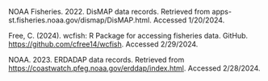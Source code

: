 NOAA Fisheries. 2022. DisMAP data records. Retrieved from apps-st.fisheries.noaa.gov/dismap/DisMAP.html. Accessed 1/20/2024.

Free, C. (2024). wcfish: R Package for accessing fisheries data. GitHub. https://github.com/cfree14/wcfish. Accessed 2/29/2024.

NOAA. 2023. ERDADAP data records. Retrieved from https://coastwatch.pfeg.noaa.gov/erddap/index.html. Accessed 2/28/2024.
